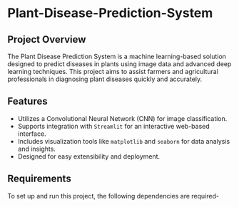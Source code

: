# Plant-Disease-Prediction-System

## Project Overview
The Plant Disease Prediction System is a machine learning-based solution designed to predict diseases in plants using image data and advanced deep learning techniques. This project aims to assist farmers and agricultural professionals in diagnosing plant diseases quickly and accurately.

## Features
- Utilizes a Convolutional Neural Network (CNN) for image classification.
- Supports integration with `Streamlit` for an interactive web-based interface.
- Includes visualization tools like `matplotlib` and `seaborn` for data analysis and insights.
- Designed for easy extensibility and deployment.

## Requirements
To set up and run this project, the following dependencies are required-
